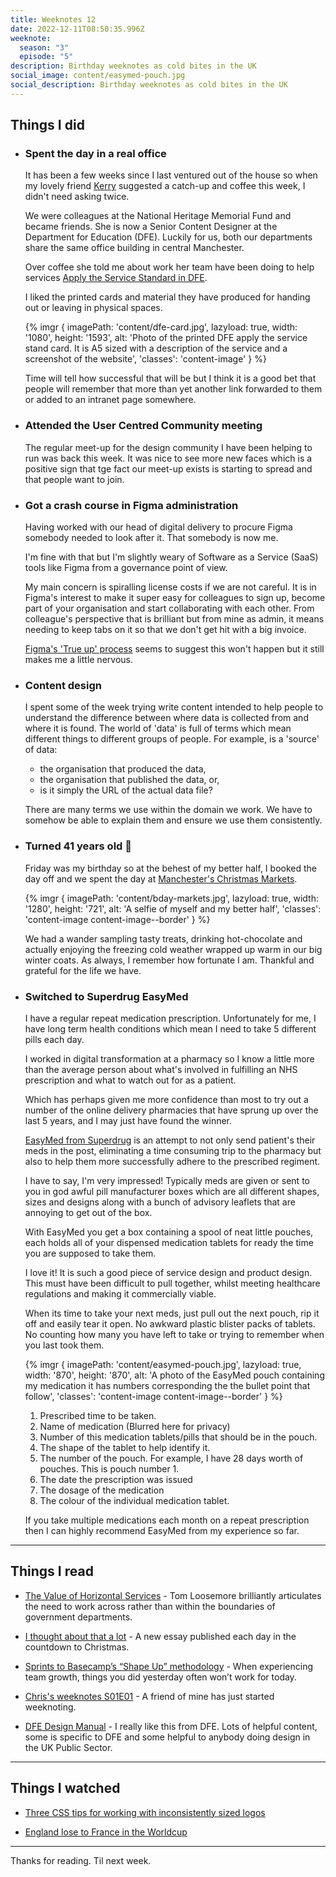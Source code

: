 ```yaml
---
title: Weeknotes 12
date: 2022-12-11T08:50:35.996Z
weeknote:
  season: "3"
  episode: "5"
description: Birthday weeknotes as cold bites in the UK
social_image: content/easymed-pouch.jpg
social_description: Birthday weeknotes as cold bites in the UK
---
```


## Things I did

- ### Spent the day in a real office

  It has been a few weeks since I last ventured out of the house so when my lovely friend [Kerry](https://twitter.com/Kerry1yons) suggested a catch-up and coffee this week, I didn't need asking twice.

  We were colleagues at the National Heritage Memorial Fund and became friends. She is now a Senior Content Designer at the Department for Education (DFE). Luckily for us, both our departments share the same office building in central Manchester.

  Over coffee she told me about work her team have been doing to help services [Apply the Service Standard in DFE](https://apply-the-service-standard.education.gov.uk/).

  I liked the printed cards and material they have produced for handing out or leaving in physical spaces.

  {% imgr { imagePath: 'content/dfe-card.jpg', lazyload: true, width: '1080', height: '1593', alt: 'Photo of the printed DFE apply the service stand card. It is A5 sized with a description of the service and a screenshot of the website', 'classes': 'content-image' } %}

  Time will tell how successful that will be but I think it is a good bet that people will remember that more than yet another link forwarded to them or added to an intranet page somewhere.

- ### Attended the User Centred Community meeting

  The regular meet-up for the design community I have been helping to run was back this week. It was nice to see more new faces which is a positive sign that tge fact our meet-up exists is starting to spread and that people want to join.

- ### Got a crash course in Figma administration

  Having worked with our head of digital delivery to procure Figma somebody needed to look after it. That somebody is now me.

  I'm fine with that but I'm slightly weary of Software as a Service (SaaS) tools like Figma from a governance point of view.

  My main concern is spiralling license costs if we are not careful. It is in Figma's interest to make it super easy for colleagues to sign up, become part of your organisation and start collaborating with each other. From colleague's perspective that is brilliant but from mine as admin, it means needing to keep tabs on it so that we don't get hit with a big invoice.

  [Figma's 'True up' process](https://help.figma.com/hc/en-us/articles/360040328293-Manage-Quarterly-True-ups-in-an-Organization) seems to suggest this won't happen but it still makes me a little nervous.

- ### Content design

  I spent some of the week trying write content intended to help people to understand the difference between where data is collected from and where it is found. The world of 'data' is full of terms which mean different things to different groups of people. For example, is a 'source' of data:

  - the organisation that produced the data,
  - the organisation that published the data, or,
  - is it simply the URL of the actual data file?

  There are many terms we use within the domain we work. We have to somehow be able to explain them and ensure we use them consistently.

- ### Turned 41 years old 🎈

  Friday was my birthday so at the behest of my better half, I booked the day off and we spent the day at [Manchester's Christmas Markets](https://www.manchestereveningnews.co.uk/whats-on/food-drink-news/manchester-christmas-markets-2022-map-25419899).

  {% imgr { imagePath: 'content/bday-markets.jpg', lazyload: true, width: '1280', height: '721', alt: 'A selfie of myself and my better half', 'classes': 'content-image content-image--border' } %}

  We had a wander sampling tasty treats, drinking hot-chocolate and actually enjoying the freezing cold weather wrapped up warm in our big winter coats. As always, I remember how fortunate I am. Thankful and grateful for the life we have.

- ### Switched to Superdrug EasyMed

  I have a regular repeat medication prescription. Unfortunately for me, I have long term health conditions which mean I need to take 5 different pills each day.

  I worked in digital transformation at a pharmacy so I know a little more than the average person about what's involved in fulfilling an NHS prescription and what to watch out for as a patient.

  Which has perhaps given me more confidence than most to try out a number of the online delivery pharmacies that have sprung up over the last 5 years, and I may just have found the winner.

  [EasyMed from Superdrug](https://onlinepharmacy.superdrug.com/easymed) is an attempt to not only send patient's their meds in the post, eliminating a time consuming trip to the pharmacy but also to help them more successfully adhere to the prescribed regiment.

  I have to say, I'm very impressed! Typically meds are given or sent to you in god awful pill manufacturer boxes which are all different shapes, sizes and designs along with a bunch of advisory leaflets that are annoying to get out of the box.

  With EasyMed you get a box containing a spool of neat little pouches, each holds all of your dispensed medication tablets for ready the time you are supposed to take them.

  I love it! It is such a good piece of service design and product design. This must have been difficult to pull together, whilst meeting healthcare regulations and making it commercially viable.

  When its time to take your next meds, just pull out the next pouch, rip it off and easily tear it open. No awkward plastic blister packs of tablets. No counting how many you have left to take or trying to remember when you last took them.

  {% imgr { imagePath: 'content/easymed-pouch.jpg', lazyload: true, width: '870', height: '870', alt: 'A photo of the EasyMed pouch containing my medication it has numbers corresponding the the bullet point that follow', 'classes': 'content-image content-image--border' } %}

  1. Prescribed time to be taken.
  2. Name of medication (Blurred here for privacy)
  3. Number of this medication tablets/pills that should be in the pouch.
  4. The shape of the tablet to help identify it.
  5. The number of the pouch. For example, I have 28 days worth of pouches. This is pouch number 1.
  6. The date the prescription was issued
  7. The dosage of the medication
  8. The colour of the individual medication tablet.

  If you take multiple medications each month on a repeat prescription then I can highly recommend EasyMed from my experience so far.

---

## Things I read

- [The Value of Horizontal Services](https://public.digital/2022/12/05/the-value-of-horizontal-services-tell-us-once) - Tom Loosemore brilliantly articulates the need to work across rather than within the boundaries of government departments.

- [I thought about that a lot](https://www.ithoughtaboutthatalot.com/) - A new essay published each day in the countdown to Christmas.

- [Sprints to Basecamp’s “Shape Up” methodology](https://medium.com/adventures-in-consumer-technology/why-we-transitioned-from-sprints-to-basecamps-shape-up-f416114224e7) - When experiencing team growth, things you did yesterday often won’t work for today.

- [Chris's weeknotes S01E01](https://www.gbbns.co/weeknotes/s1-ep1/) - A friend of mine has just started weeknoting.

- [DFE Design Manual](https://design.education.gov.uk/) - I really like this from DFE. Lots of helpful content, some is specific to DFE and some helpful to anybody doing design in the UK Public Sector.

---

## Things I watched

- [Three CSS tips for working with inconsistently sized logos](https://twitter.com/wesbos/status/1597598503886327808?s=20&t=m2yV-uYD_iFKQRnlT6zAdQ)

- [England lose to France in the Worldcup](https://www.bbc.co.uk/sport/football/63843792)

---

Thanks for reading. Til next week.
